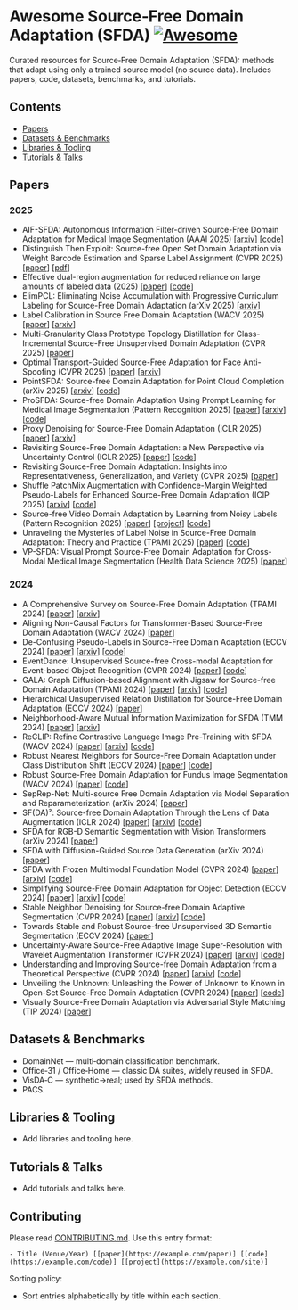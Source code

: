 # Awesome Source‑Free Domain Adaptation (SFDA) [![Awesome](https://awesome.re/badge.svg)](https://awesome.re)

Curated resources for Source‑Free Domain Adaptation (SFDA): methods that adapt using only a trained source model (no source data). Includes papers, code, datasets, benchmarks, and tutorials.
<!--lint disable awesome-github repo-url -->

## Contents
- [Papers](#papers)
- [Datasets & Benchmarks](#datasets--benchmarks)
- [Libraries & Tooling](#libraries--tooling)
- [Tutorials & Talks](#tutorials--talks)

## Papers
### 2025
- AIF-SFDA: Autonomous Information Filter-driven Source-Free Domain Adaptation for Medical Image Segmentation (AAAI 2025) [[arxiv](https://arxiv.org/abs/2408.05038)] [[code](https://github.com/hust-ljx/AIF-SFDA)]
- Distinguish Then Exploit: Source-free Open Set Domain Adaptation via Weight Barcode Estimation and Sparse Label Assignment (CVPR 2025) [[paper](https://openaccess.thecvf.com/content/CVPR2025/html/Liu_Distinguish_Then_Exploit_Source-free_Open_Set_Domain_Adaptation_via_Weight_CVPR_2025_paper.html)] [[pdf](https://openaccess.thecvf.com/content/CVPR2025/papers/Liu_Distinguish_Then_Exploit_Source-free_Open_Set_Domain_Adaptation_via_Weight_CVPR_2025_paper.pdf)]
- Effective dual-region augmentation for reduced reliance on large amounts of labeled data (2025) [[paper](https://doi.org/10.1117/12.3058627)] [[code](https://github.com/PrasannaPulakurthi/Foreground-Background-Augmentation)]
- ElimPCL: Eliminating Noise Accumulation with Progressive Curriculum Labeling for Source-Free Domain Adaptation (arXiv 2025) [[arxiv](https://arxiv.org/abs/2503.23712)]
- Label Calibration in Source Free Domain Adaptation (WACV 2025) [[paper](https://openaccess.thecvf.com/content/WACV2025/html/Rai_Label_Calibration_in_Source_Free_Domain_Adaptation_WACV_2025_paper.html)] [[arxiv](https://arxiv.org/abs/2501.07072)]
- Multi-Granularity Class Prototype Topology Distillation for Class-Incremental Source-Free Unsupervised Domain Adaptation (CVPR 2025) [[paper](https://openaccess.thecvf.com/content/CVPR2025/html/Deng_Multi-Granularity_Class_Prototype_Topology_Distillation_for_Class-Incremental_Source-Free_Unsupervised_Domain_CVPR_2025_paper.html)]
- Optimal Transport-Guided Source-Free Adaptation for Face Anti-Spoofing (CVPR 2025) [[paper](https://openaccess.thecvf.com/content/CVPR2025/html/Li_Optimal_Transport-Guided_Source-Free_Adaptation_for_Face_Anti-Spoofing_CVPR_2025_paper.html)] [[arxiv](https://arxiv.org/abs/2503.22984)]
- PointSFDA: Source-free Domain Adaptation for Point Cloud Completion (arXiv 2025) [[arxiv](https://arxiv.org/abs/2503.15144)] [[code](https://github.com/Starak-x/PointSFDA)]
- ProSFDA: Source-free Domain Adaptation Using Prompt Learning for Medical Image Segmentation (Pattern Recognition 2025) [[paper](https://www.sciencedirect.com/science/article/abs/pii/S0031320325001385)] [[arxiv](https://arxiv.org/abs/2404.16696)] [[code](https://github.com/zs-26/ProSFDA)]
- Proxy Denoising for Source-Free Domain Adaptation (ICLR 2025) [[paper](https://openreview.net/forum?id=FIj9IEPCKr)] [[arxiv](https://arxiv.org/abs/2406.01658)]
- Revisiting Source-Free Domain Adaptation: a New Perspective via Uncertainty Control (ICLR 2025) [[paper](https://openreview.net/pdf?id=nx9Z5Kva96)] [[code](https://github.com/xugezheng/UCon_SFDA)]
- Revisiting Source-Free Domain Adaptation: Insights into Representativeness, Generalization, and Variety (CVPR 2025) [[paper](https://openaccess.thecvf.com/content/CVPR2025/html/Zhu_Revisiting_Source-Free_Domain_Adaptation_Insights_into_Representativeness_Generalization_and_Variety_CVPR_2025_paper.html)]
- Shuffle PatchMix Augmentation with Confidence-Margin Weighted Pseudo-Labels for Enhanced Source-Free Domain Adaptation (ICIP 2025) [[arxiv](https://arxiv.org/abs/2505.24216)] [[code](https://github.com/PrasannaPulakurthi/SPM)]
- Source-free Video Domain Adaptation by Learning from Noisy Labels (Pattern Recognition 2025) [[paper](https://www.sciencedirect.com/science/article/abs/pii/S0031320324010793)] [[project](https://avijit9.github.io/CleanAdapt/)] [[code](https://github.com/avijit9/CleanAdapt)]
- Unraveling the Mysteries of Label Noise in Source-Free Domain Adaptation: Theory and Practice (TPAMI 2025) [[paper](https://www.computer.org/csdl/journal/tp/2025/05/10858421/23VPxGAlL4Q)] [[code](https://github.com/xugezheng/labelNoiseInSFDA)]
- VP-SFDA: Visual Prompt Source-Free Domain Adaptation for Cross-Modal Medical Image Segmentation (Health Data Science 2025) [[paper](https://academic.oup.com/hdsr/article/7/1/2025/7688831)]

### 2024
- A Comprehensive Survey on Source-Free Domain Adaptation (TPAMI 2024) [[paper](https://ieeexplore.ieee.org/document/10533539)] [[arxiv](https://arxiv.org/abs/2302.11803)]
- Aligning Non-Causal Factors for Transformer-Based Source-Free Domain Adaptation (WACV 2024) [[paper](https://openaccess.thecvf.com/content/WACV2024/html/Sanyal_Aligning_Non-Causal_Factors_for_Transformer-Based_Source-Free_Domain_Adaptation_WACV_2024_paper.html)]
- De-Confusing Pseudo-Labels in Source-Free Domain Adaptation (ECCV 2024) [[paper](https://www.ecva.net/papers/eccv_2024/papers_ECCV/papers/04967.pdf)] [[arxiv](https://arxiv.org/abs/2401.01650)] [[code](https://github.com/ssi-research/DCPL_SFDA)]
- EventDance: Unsupervised Source-free Cross-modal Adaptation for Event-based Object Recognition (CVPR 2024) [[paper](https://openaccess.thecvf.com/content/CVPR2024/papers/Zheng_EventDance_Unsupervised_Source-free_Cross-modal_Adaptation_for_Event-based_Object_Recognition_CVPR_2024_paper.html)] [[code](https://github.com/zhengxujosh/EventDance)]
- GALA: Graph Diffusion-based Alignment with Jigsaw for Source-free Domain Adaptation (TPAMI 2024) [[paper](https://ieeexplore.ieee.org/document/10405692)] [[arxiv](https://arxiv.org/abs/2307.08740)] [[code](https://github.com/Jerry-Luo-98/GALA)]
- Hierarchical Unsupervised Relation Distillation for Source-Free Domain Adaptation (ECCV 2024) [[paper](https://eccv.ecva.net/virtual/2024/poster/1198)]
- Neighborhood-Aware Mutual Information Maximization for SFDA (TMM 2024) [[paper](https://ieeexplore.ieee.org/document/10603809)] [[arxiv](https://arxiv.org/abs/2403.18239)]
- ReCLIP: Refine Contrastive Language Image Pre-Training with SFDA (WACV 2024) [[paper](https://openaccess.thecvf.com/content/WACV2024/html/Yao_ReCLIP_Refine_Contrastive_Language_Image_Pre-Training_with_Source-Free_Domain_Adaptation_WACV_2024_paper.html)] [[arxiv](https://arxiv.org/abs/2310.10893)] [[code](https://github.com/parasol-team/reclip)]
- Robust Nearest Neighbors for Source-Free Domain Adaptation under Class Distribution Shift (ECCV 2024) [[paper](https://eccv.ecva.net/virtual/2024/poster/833)] [[code](https://github.com/CyberAgentAILab/Robust_Nearest_Neighbors_SFDA-CDS)]
- Robust Source-Free Domain Adaptation for Fundus Image Segmentation (WACV 2024) [[paper](https://openaccess.thecvf.com/content/WACV2024/papers/Li_Robust_Source-Free_Domain_Adaptation_for_Fundus_Image_Segmentation_WACV_2024_paper.pdf)] [[code](https://github.com/LinGrayy/PLPB)]
- SepRep-Net: Multi-source Free Domain Adaptation via Model Separation and Reparameterization (arXiv 2024) [[paper](https://arxiv.org/abs/2402.08249)]
- SF(DA)²: Source-free Domain Adaptation Through the Lens of Data Augmentation (ICLR 2024) [[paper](https://openreview.net/forum?id=4WJ1X0XyBI)] [[arxiv](https://arxiv.org/abs/2312.08566)] [[code](https://github.com/shinyflight/SFDA2)]
- SFDA for RGB-D Semantic Segmentation with Vision Transformers (arXiv 2024) [[paper](https://arxiv.org/abs/2406.19533)]
- SFDA with Diffusion-Guided Source Data Generation (arXiv 2024) [[paper](https://arxiv.org/abs/2401.12047)]
- SFDA with Frozen Multimodal Foundation Model (CVPR 2024) [[paper](https://openaccess.thecvf.com/content/CVPR2024/papers/Tang_Source-Free_Domain_Adaptation_with_Frozen_Multimodal_Foundation_Model_CVPR_2024_paper.pdf)] [[arxiv](https://arxiv.org/abs/2311.16510)] [[code](https://github.com/tntek/source-free-domain-adaptation)]
- Simplifying Source-Free Domain Adaptation for Object Detection (ECCV 2024) [[paper](https://link.springer.com/chapter/10.1007/978-3-031-72986-7_7)] [[arxiv](https://arxiv.org/abs/2405.05829)] [[code](https://github.com/EPFL-IMOS/simple-SFOD)]
- Stable Neighbor Denoising for Source-free Domain Adaptive Segmentation (CVPR 2024) [[paper](https://openaccess.thecvf.com/content/CVPR2024/papers/Zhao_Stable_Neighbor_Denoising_for_Source-free_Domain_Adaptive_Segmentation_CVPR_2024_paper.pdf)] [[arxiv](https://arxiv.org/abs/2406.06813)] [[code](https://github.com/DZhaoXd/SND)]
- Towards Stable and Robust Source-free Unsupervised 3D Semantic Segmentation (ECCV 2024) [[paper](https://www.ecva.net/papers/eccv_2024/papers_ECCV/papers/00752.pdf)]
- Uncertainty-Aware Source-Free Adaptive Image Super-Resolution with Wavelet Augmentation Transformer (CVPR 2024) [[paper](https://openaccess.thecvf.com/content/CVPR2024/papers/Ai_Uncertainty-Aware_Source-Free_Adaptive_Image_Super-Resolution_with_Wavelet_Augmentation_Transformer_CVPR_2024_paper.pdf)] [[arxiv](https://arxiv.org/abs/2303.17783)] [[code](https://github.com/shallowdream204/SODA-SR)]
- Understanding and Improving Source-free Domain Adaptation from a Theoretical Perspective (CVPR 2024) [[paper](https://openaccess.thecvf.com/content/CVPR2024/html/Kawasaki_Understanding_and_Improving_Source-free_Domain_Adaptation_from_a_Theoretical_Perspective_CVPR_2024_paper.html)] [[arxiv](https://arxiv.org/abs/2403.15957)] [[code](https://github.com/nttcslab/improved_sfda)]
- Unveiling the Unknown: Unleashing the Power of Unknown to Known in Open-Set Source-Free Domain Adaptation (CVPR 2024) [[paper](https://openaccess.thecvf.com/content/CVPR2024/papers/Wan_Unveiling_the_Unknown_Unleashing_the_Power_of_Unknown_to_Known_CVPR_2024_paper.pdf)] [[code](https://github.com/xdwfl/UPUK)]
- Visually Source-Free Domain Adaptation via Adversarial Style Matching (TIP 2024) [[paper](https://ieeexplore.ieee.org/document/10424442)]

## Datasets & Benchmarks
- DomainNet — multi‑domain classification benchmark.
- Office‑31 / Office‑Home — classic DA suites, widely reused in SFDA.
- VisDA‑C — synthetic→real; used by SFDA methods.
- PACS.

## Libraries & Tooling
- Add libraries and tooling here.

## Tutorials & Talks
- Add tutorials and talks here.

## Contributing
Please read [CONTRIBUTING.md](CONTRIBUTING.md). Use this entry format:

```
- Title (Venue/Year) [[paper](https://example.com/paper)] [[code](https://example.com/code)] [[project](https://example.com/site)]
```

Sorting policy:
- Sort entries alphabetically by title within each section.
